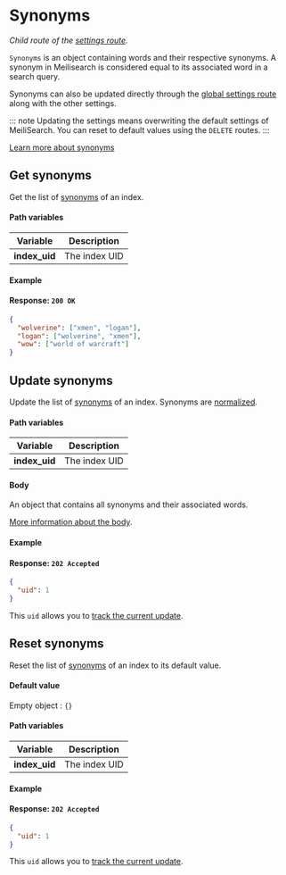 # Synonyms

_Child route of the [settings route](/reference/api/settings.md)._

`Synonyms` is an object containing words and their respective synonyms. A synonym in Meilisearch is considered equal to its associated word in a search query.

Synonyms can also be updated directly through the [global settings route](/reference/api/settings.md#update-settings) along with the other settings.

::: note
Updating the settings means overwriting the default settings of MeiliSearch. You can reset to default values using the `DELETE` routes.
:::

[Learn more about synonyms](/reference/features/synonyms.md)

## Get synonyms

<RouteHighlighter method="GET" route="/indexes/:index_uid/settings/synonyms"/>

Get the list of [synonyms](/reference/features/synonyms.md) of an index.

#### Path variables

| Variable      | Description   |
| ------------- | ------------- |
| **index_uid** | The index UID |

#### Example

<CodeSamples id="get_synonyms_1" />

#### Response: `200 OK`

```json
{
  "wolverine": ["xmen", "logan"],
  "logan": ["wolverine", "xmen"],
  "wow": ["world of warcraft"]
}
```

## Update synonyms

<RouteHighlighter method="POST" route="/indexes/:index_uid/settings/synonyms"/>

Update the list of [synonyms](/reference/features/synonyms.md) of an index. Synonyms are [normalized](/reference/features/synonyms.md#normalization).

#### Path variables

| Variable      | Description   |
| ------------- | ------------- |
| **index_uid** | The index UID |

#### Body

An object that contains all synonyms and their associated words.

[More information about the body](/reference/features/settings.md#synonyms).

#### Example

<CodeSamples id="update_synonyms_1" />

#### Response: `202 Accepted`

```json
{
  "uid": 1
}
```

This `uid` allows you to [track the current update](/reference/api/updates.md).

## Reset synonyms

<RouteHighlighter method="DELETE" route="/indexes/:index_uid/settings/synonyms"/>

Reset the list of [synonyms](/reference/features/synonyms.md) of an index to its default value.

#### Default value

Empty object : `{}`

#### Path variables

| Variable      | Description   |
| ------------- | ------------- |
| **index_uid** | The index UID |

#### Example

<CodeSamples id="reset_synonyms_1" />

#### Response: `202 Accepted`

```json
{
  "uid": 1
}
```

This `uid` allows you to [track the current update](/reference/api/updates.md).
